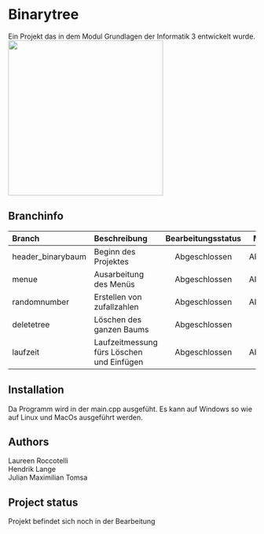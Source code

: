 # Binarytree

Ein Projekt das in dem Modul Grundlagen der Informatik 3 entwickelt wurde. <br/>
<img src="https://assets.leetcode.com/uploads/2020/11/26/tmp-tree.jpg" width="315px"/>

## Branchinfo

| Branch                 | Beschreibung           | Bearbeitungsstatus        | Mergestatus                   | Mergedatum    | Zielbranch |
|:---------------------- |:---------------------- | :------------------------:| :----------------------------:| :----------: | :------------- |
| header_binarybaum      | Beginn des Projektes   | Abgeschlossen |Abgeschlossen| am 14.12.2022 | main  |
| menue                  | Ausarbeitung des Menüs | Abgeschlossen | Abgeschlossen| am 23.12.2022 | main  |
| randomnumber           | Erstellen von zufallzahlen | Abgeschlossen | Abgeschlossen |am 23.12.2022 | menue  |
| deletetree                 | Löschen des ganzen Baums | Abgeschlossen | Wartet| | main|
| laufzeit                | Laufzeitmessung fürs Löschen und Einfügen | Abgeschlossen | Abgeschlossen| am 27.12.2022 | deletetree  |

## Installation
Da Programm wird in der main.cpp ausgefüht.
Es kann auf Windows so wie auf Linux und MacOs ausgeführt werden.

## Authors
Laureen Roccotelli <br/>
Hendrik Lange <br/>
Julian Maximilian Tomsa

## Project status
Projekt befindet sich noch in der Bearbeitung

